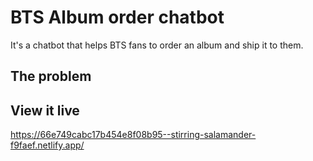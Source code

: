 # BTS Album order chatbot

It's a chatbot that helps BTS fans to order an album and ship it to them. 

## The problem


## View it live

https://66e749cabc17b454e8f08b95--stirring-salamander-f9faef.netlify.app/ 
